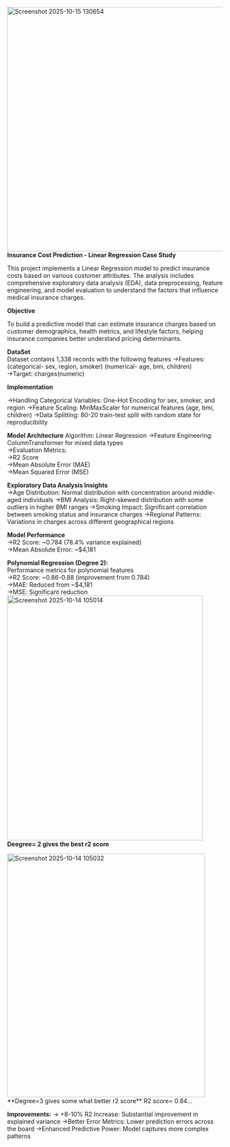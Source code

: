 <img width="1372" height="570" alt="Screenshot 2025-10-15 130654" src="https://github.com/user-attachments/assets/704a64f1-de06-455b-9efc-3e7056f6ce43" />**Insurance Cost Prediction - Linear Regression Case Study**

This project implements a Linear Regression model to predict insurance costs based on various customer attributes. The analysis includes comprehensive exploratory data analysis (EDA), data preprocessing, feature engineering, and model evaluation to understand the factors that influence medical insurance charges.

**Objective**                                                           

To build a predictive model that can estimate insurance charges based on customer demographics, health metrics, and lifestyle factors, helping insurance companies better understand pricing determinants.


**DataSet**                                                                                      
Dataset contains 1,338 records with the following features
->Features: (categorical- sex, region, smoker)
          (numerical- age, bmi, children)                                            
->Target: charges(numeric)


**Implementation**                                                                               

->Handling Categorical Variables: One-Hot Encoding for sex, smoker, and region
->Feature Scaling: MinMaxScaler for numerical features (age, bmi, children)
->Data Splitting: 80-20 train-test split with random state for reproducibility


**Model Architecture**
Algorithm: Linear Regression
->Feature Engineering: ColumnTransformer for mixed data types                                    
->Evaluation Metrics:                                                  
->R2 Score                                                                      
->Mean Absolute Error (MAE)                                        
->Mean Squared Error (MSE)                                                                       

**Exploratory Data Analysis Insights**                                        
->Age Distribution: Normal distribution with concentration around middle-aged individuals
->BMI Analysis: Right-skewed distribution with some outliers in higher BMI ranges
->Smoking Impact: Significant correlation between smoking status and insurance charges
->Regional Patterns: Variations in charges across different geographical regions

**Model Performance**                                                  
->R2 Score: ~0.784 (78.4% variance explained)                                        
->Mean Absolute Error: ~$4,181                                                                  






**Polynomial Regression (Degree 2):**                                                  
Performance metrics for polynomial features                                                  
->R2 Score: ~0.86-0.88 (improvement from 0.784)                
->MAE: Reduced from ~$4,181                                                                      
->MSE: Significant reduction   
<img width="457" height="571" alt="Screenshot 2025-10-14 105014" src="https://github.com/user-attachments/assets/98508213-c020-44e9-b1f5-f647cb3f8353" />
**Deegree= 2 gives the best r2 score**


<img width="462" height="568" alt="Screenshot 2025-10-14 105032" src="https://github.com/user-attachments/assets/da837c5d-6492-4e7e-9029-2ca77717b7c6" />
**Degree=3 gives some what better r2 score**                
R2 score= 0.84...

**Improvements:**
-> +8-10% R2 Increase: Substantial improvement in explained variance
->Better Error Metrics: Lower prediction errors across the board
->Enhanced Predictive Power: Model captures more complex patterns



